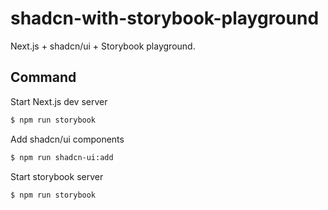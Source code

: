 # shadcn-with-storybook-playground

Next.js + shadcn/ui + Storybook playground.

## Command

Start Next.js dev server

```sh
$ npm run storybook
```

Add shadcn/ui components

```sh
$ npm run shadcn-ui:add
```

Start storybook server

```sh
$ npm run storybook
```
